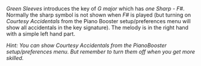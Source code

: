 *Green Sleeves* introduces the key of *G major* which has *one Sharp - F#*.
Normally the sharp symbol is not shown when *F#* is played (but turning on
*Courtesy Accidentals* from the Piano Booster setup/preferences menu will show all
 accidentals in the key signature).
The melody is in the right hand with a simple left hand part.

*Hint:*
_You can show *Courtesy Accidentals* from the PianoBooster setup/preferences menu.
But remember to *turn them off* when you get more skilled._

